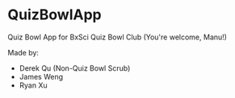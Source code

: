 # QuizBowlApp
Quiz Bowl App for BxSci Quiz Bowl Club (You're welcome, Manu!)

Made by:
- Derek Qu (Non-Quiz Bowl Scrub)
- James Weng
- Ryan Xu

